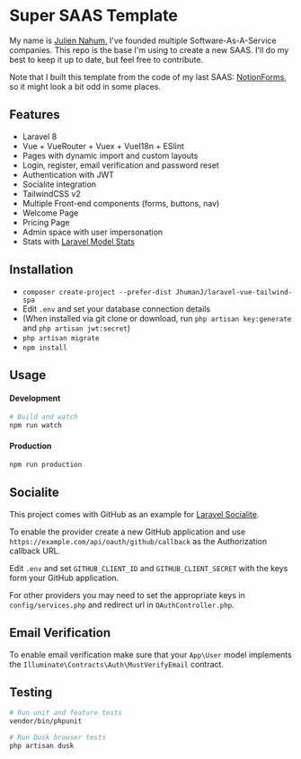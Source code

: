 # Super SAAS Template

My name is [Julien Nahum](https://twitter.com/JhumanJ), I've founded multiple Software-As-A-Service companies. This
repo is the base I'm using to create a new SAAS. I'll do my best to keep it up to date, but feel free to contribute.

Note that I built this template from the code of my last SAAS: [NotionForms](https://notionforms.io), so it might
look a bit odd in some places.


## Features

- Laravel 8
- Vue + VueRouter + Vuex + VueI18n + ESlint
- Pages with dynamic import and custom layouts
- Login, register, email verification and password reset
- Authentication with JWT
- Socialite integration
- TailwindCSS v2
- Multiple Front-end components (forms, buttons, nav)
- Welcome Page
- Pricing Page
- Admin space with user impersonation
- Stats with [Laravel Model Stats](https://github.com/JhumanJ/laravel-model-stats)

## Installation

- `composer create-project --prefer-dist JhumanJ/laravel-vue-tailwind-spa`
- Edit `.env` and set your database connection details
- (When installed via git clone or download, run `php artisan key:generate` and `php artisan jwt:secret`)
- `php artisan migrate`
- `npm install`

## Usage

#### Development

```bash
# Build and watch
npm run watch
```

#### Production

```bash
npm run production
```

## Socialite

This project comes with GitHub as an example for [Laravel Socialite](https://laravel.com/docs/5.8/socialite).

To enable the provider create a new GitHub application and use `https://example.com/api/oauth/github/callback` as the Authorization callback URL.

Edit `.env` and set `GITHUB_CLIENT_ID` and `GITHUB_CLIENT_SECRET` with the keys form your GitHub application.

For other providers you may need to set the appropriate keys in `config/services.php` and redirect url in `OAuthController.php`.

## Email Verification

To enable email verification make sure that your `App\User` model implements the `Illuminate\Contracts\Auth\MustVerifyEmail` contract.

## Testing

```bash
# Run unit and feature tests
vendor/bin/phpunit

# Run Dusk browser tests
php artisan dusk
```
